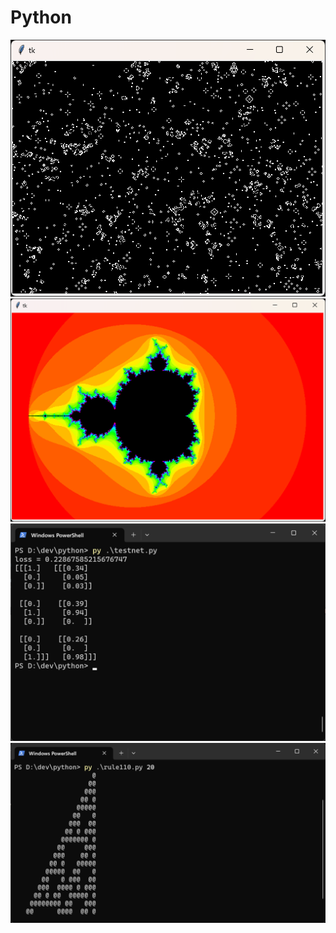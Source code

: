 # Python

![game of life](image/game_of_life.png)
![mandelbrot set](image/mandelbrot_set.png)
![neural network](image/neural_network.png)
![rule110](image/rule110.png)